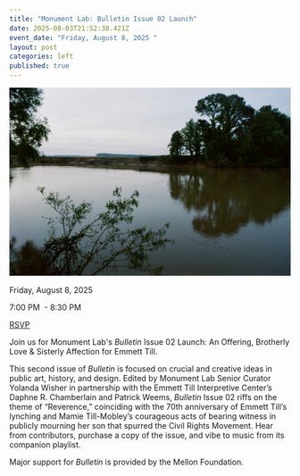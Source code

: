 ```yaml
---
title: "Monument Lab: Bulletin Issue 02 Launch"
date: 2025-08-03T21:52:38.421Z
event_date: "Friday, August 8, 2025 "
layout: post
categories: left
published: true
---
```

![Monument Lab's *Bulletin* Issue 02 Launch](/assets/img/mlab-till_santiagolowres25-2.jpg "Monument Lab's *Bulletin* Issue 02 Launch")

Friday, August 8, 2025

7:00 PM  - 8:30 PM

[RSVP](https://www.eventbrite.com/e/an-offering-brotherly-love-sisterly-affection-for-emmett-till-tickets-1530773999239?utm-campaign=social&utm-content=attendeeshare&utm-medium=discovery&utm-term=listing&utm-source=cp&aff=ebdsshcopyurl)

Join us for Monument Lab's *Bulletin* Issue 02 Launch: An Offering, Brotherly Love & Sisterly Affection for Emmett Till.

This second issue of *Bulletin* is focused on crucial and creative ideas in public art, history, and design. Edited by Monument Lab Senior Curator Yolanda Wisher in partnership with the Emmett Till Interpretive Center’s Daphne R. Chamberlain and Patrick Weems, *Bulletin* Issue 02 riffs on the theme of “Reverence,” coinciding with the 70th anniversary of Emmett Till’s lynching and Mamie Till-Mobley’s courageous acts of bearing witness in publicly mourning her son that spurred the Civil Rights Movement. Hear from contributors, purchase a copy of the issue, and vibe to music from its companion playlist.

Major support for *Bulletin* is provided by the Mellon Foundation.